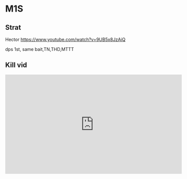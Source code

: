 # M1S

## Strat 


Hector
https://www.youtube.com/watch?v=9UB5x8JzAiQ

 dps 1st, same bait,TN,THD,MTTT

## Kill vid
<iframe width="560" height="315" src="https://www.youtube.com/embed/53YTFmsCxfA?si=LYTzmNfoQAibKqhm" title="YouTube video player" frameborder="0" allow="accelerometer; autoplay; clipboard-write; encrypted-media; gyroscope; picture-in-picture; web-share" referrerpolicy="strict-origin-when-cross-origin" allowfullscreen></iframe>
